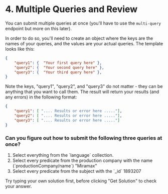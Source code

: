 # 4. Multiple Queries and Review

You can submit multiple queries at once (you'll have to use the `multi-query` endpoint but more on this later).

In order to do so, you'll need to create an object where the keys are the names of your queries, and the values are your actual queries. The template looks like this:

```json
{
    "query1": {  "Your first query here" },
    "query2": {  "Your second query here" },
    "query3": {  "Your third query here" },
}
```

Note the keys, "query1", "query2", and "query3" do not matter - they can be anything that you want to call them. The result will return your results (and any errors) in the following format:

```json
{
    "query1": [ ".... Results or error here ....."],
    "query2": [ ".... Results or error here ....."],
    "query3": [ ".... Results or error here ....."]
}
```

<div class="challenge">
<h3>Can you figure out how to submit the following three queries at once?</h3>
    <p>
        <ol>
            <li>Select everything from the `language` collection.</li>
            <li>Select every predicate from the production company with the name (`productionCompany/name`) "Miramax"</li>
            <li>Select every predicate from the subject with the `_id` 1893207</li>
        </ol>
    </p>
    <p>Try typing your own solution first, before clicking "Get Solution" to check your answer.</p>
</div>
